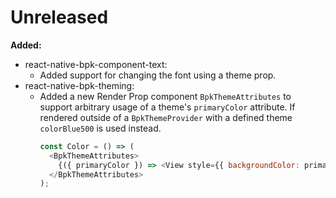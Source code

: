 # Unreleased

**Added:**

- react-native-bpk-component-text:
  - Added support for changing the font using a theme prop.
- react-native-bpk-theming:
  - Added a new Render Prop component `BpkThemeAttributes` to support arbitrary usage of a theme's `primaryColor` attribute. If rendered outside of a `BpkThemeProvider` with a defined theme `colorBlue500` is used instead.
    ```javascript
    const Color = () => (
      <BpkThemeAttributes>
        {({ primaryColor }) => <View style={{ backgroundColor: primaryColor }} />}
      </BpkThemeAttributes>
    );
    ```
